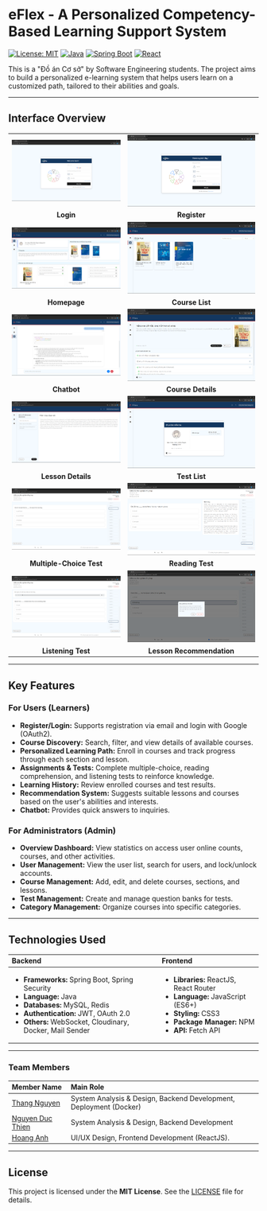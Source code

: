 # **eFlex - A Personalized Competency-Based Learning Support System**

[![License: MIT](https://img.shields.io/badge/License-MIT-yellow.svg)](https://opensource.org/licenses/MIT)
[![Java](https://img.shields.io/badge/Java-17-blue.svg)](https://www.oracle.com/java/technologies/javase/jdk17-archive-downloads.html)
[![Spring Boot](https://img.shields.io/badge/Spring%20Boot-3.x-brightgreen.svg)](https://spring.io/projects/spring-boot)
[![React](https://img.shields.io/badge/React-18-blue.svg)](https://reactjs.org/)

This is a "Đồ án Cơ sở" by Software Engineering students. The project aims to build a personalized e-learning system that helps users learn on a customized path, tailored to their abilities and goals.

---

## Interface Overview

|||
| :---: | :---: |
| ![Login](docs/images/login.png) | ![Register](docs/images/register.png) |
| **Login** | **Register** |
| ![Homepage](docs/images/dashboard.png) | ![Course List](docs/images/courses.png) |
| **Homepage** | **Course List** |
| ![Chatbot](docs/images/chatbot.png) | ![Course Details](docs/images/course-details.png) |
| **Chatbot** | **Course Details** |
| ![Lesson Details](docs/images/lesson-details.png) | ![Test List](docs/images/list-test.png) |
| **Lesson Details** | **Test List** |
| ![Multiple-Choice Test](docs/images/test-mc.png) | ![Reading Test](docs/images/test-reading.png) |
| **Multiple-Choice Test** | **Reading Test** |
| ![Listening Test](docs/images/test-listening.png) | ![Lesson Recommendation](docs/images/recommend-lesson.png) |
| **Listening Test** | **Lesson Recommendation** |

---

## Key Features

### For Users (Learners)

-   **Register/Login:** Supports registration via email and login with Google (OAuth2).
-   **Course Discovery:** Search, filter, and view details of available courses.
-   **Personalized Learning Path:** Enroll in courses and track progress through each section and lesson.
-   **Assignments & Tests:** Complete multiple-choice, reading comprehension, and listening tests to reinforce knowledge.
-   **Learning History:** Review enrolled courses and test results.
-   **Recommendation System:** Suggests suitable lessons and courses based on the user's abilities and interests.
-   **Chatbot:** Provides quick answers to inquiries.

### For Administrators (Admin)

-   **Overview Dashboard:** View statistics on access user online counts, courses, and other activities.
-   **User Management:** View the user list, search for users, and lock/unlock accounts.
-   **Course Management:** Add, edit, and delete courses, sections, and lessons.
-   **Test Management:** Create and manage question banks for tests.
-   **Category Management:** Organize courses into specific categories.

---

## Technologies Used

| Backend | Frontend |
| :--- | :--- |
| <ul><li>**Frameworks:** Spring Boot, Spring Security</li><li>**Language:** Java </li><li>**Databases:** MySQL, Redis</li><li>**Authentication:** JWT, OAuth 2.0</li><li>**Others:** WebSocket, Cloudinary, Docker, Mail Sender</li></ul> | <ul><li>**Libraries:** ReactJS, React Router</li><li>**Language:** JavaScript (ES6+)</li><li>**Styling:** CSS3</li><li>**Package Manager:** NPM</li><li>**API:** Fetch API</li></ul> |

---

### Team Members

| Member Name | Main Role |
| :--- | :--- |
| [Thang Nguyen](https://github.com/imthq1) | System Analysis & Design, Backend Development, Deployment (Docker)|
| [Nguyen Duc Thien](https://github.com/nguyenducthienlq1) | System Analysis & Design, Backend Development |
| [Hoang Anh](https://github.com/HoaqAnh) | UI/UX Design, Frontend Development (ReactJS). |

---

## License

This project is licensed under the **MIT License**. See the [LICENSE](LICENSE) file for details.

